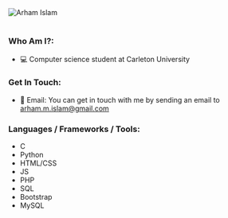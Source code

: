 <!-- Name -->
<img src="https://github.com/arhamislam/arhamislam/assets/109931513/f6f782de-536a-4903-a657-8d5a118b3b27" alt="Arham Islam">
<h1></h1>

<!-- Who Am I -->
<h3>Who Am I?:</h3>
<ul>
	<li>💻 Computer science student at Carleton University</li>
</ul>

<!-- Get In Touch -->
<h3>Get In Touch:</h3>
<ul>
	<li>📧 Email: You can get in touch with me by sending an email to <a href="mailto:arham.m.islam@gmail.com">arham.m.islam@gmail.com</a></li>
</ul>

<!-- Languages / Frameworks / Tools -->
<h3>Languages / Frameworks / Tools:</h3>
<ul>
	<li>C</li>
	<li>Python</li>
	<li>HTML/CSS</li>
	<li>JS</li>
	<li>PHP</li>
	<li>SQL</li>
	<li>Bootstrap</li>
	<li>MySQL</li>
</ul>

<!--
	arhamislam/arhamislam is a ✨ special ✨ repository because its `README.md` (this file) appears on your GitHub profile.
	You can click the Preview link to take a look at your changes.
-->

